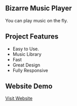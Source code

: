 ## Bizarre Music Player

You can play music on the fly.

## Project Features

- Easy to Use.
- Music Library
- Fast
- Great Design
- Fully Responsive

## Website Demo

<a href="https://bizarre-music-player.netlify.app/">Visit Website</a>
